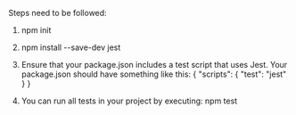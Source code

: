 Steps need to be followed:
1) npm init
2) npm install --save-dev jest
3) Ensure that your package.json includes a test script that uses Jest. Your package.json should have something like this:
{
  "scripts": {
    "test": "jest"
  }
}

4) You can run all tests in your project by executing:
npm test


